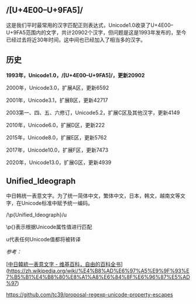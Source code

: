 ## /[U+4E00–U+9FA5]/

这是我们平时最常用的汉字匹配正则表达式，Unicode1.0收录了U+4E00–U+9FA5范围内的文字，共计20902个汉字，但问题是这是1993年发布的，至今已经过去将近30年时间，这中间也已经加入了相当多的汉字。

## 历史

**1993年，Unicode1.0，/[U+4E00–U+9FA5]/，更新20902**

2000年，Unicode3.0，扩展A区，更新6592

2001年，Unicode3.1，扩展B区，更新42717

2003第一、四、五、六修订，Unicode5.2，扩展C区及其他汉字，更新4149

2010年，Unicode6.0，扩展D区，更新222

2015年，Unicode8.0，扩展E区，更新5762

2017年，Unicode10.0，扩展F区，更新7473

2020年，Unicode13.0，扩展G区，更新4939

## Unified_Ideograph

中日韩统一表意文字。为了统一简体中文，繁体中文，日本，韩文，越南文等文字，在Unicode标准中赋予统一编码。

/\p{Unified_Ideograph}/u

\p{}表示根据Unicode属性值进行匹配

u代表任何Unicode值都将被转译

*参考：*

[[中日韓統一表意文字 - 维基百科，自由的百科全书](https://zh.wikipedia.org/wiki/%E4%B8%AD%E6%97%A5%E9%9F%93%E7%B5%B1%E4%B8%80%E8%A1%A8%E6%84%8F%E6%96%87%E5%AD%97)](https://zh.wikipedia.org/wiki/%E4%B8%AD%E6%97%A5%E9%9F%93%E7%B5%B1%E4%B8%80%E8%A1%A8%E6%84%8F%E6%96%87%E5%AD%97)

https://github.com/tc39/proposal-regexp-unicode-property-escapes